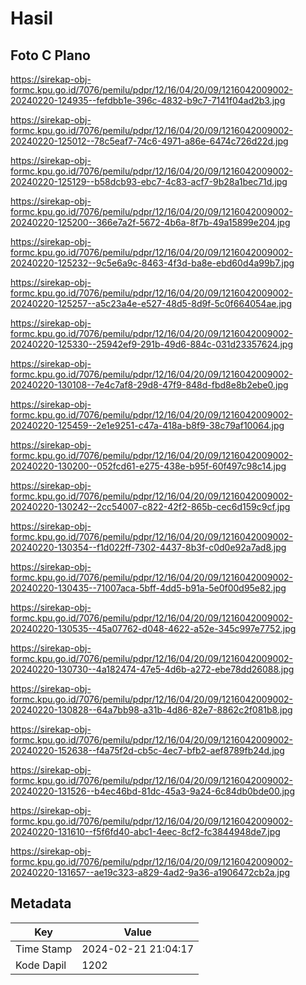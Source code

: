 # Hasil

## Foto C Plano

https://sirekap-obj-formc.kpu.go.id/7076/pemilu/pdpr/12/16/04/20/09/1216042009002-20240220-124935--fefdbb1e-396c-4832-b9c7-7141f04ad2b3.jpg

https://sirekap-obj-formc.kpu.go.id/7076/pemilu/pdpr/12/16/04/20/09/1216042009002-20240220-125012--78c5eaf7-74c6-4971-a86e-6474c726d22d.jpg

https://sirekap-obj-formc.kpu.go.id/7076/pemilu/pdpr/12/16/04/20/09/1216042009002-20240220-125129--b58dcb93-ebc7-4c83-acf7-9b28a1bec71d.jpg

https://sirekap-obj-formc.kpu.go.id/7076/pemilu/pdpr/12/16/04/20/09/1216042009002-20240220-125200--366e7a2f-5672-4b6a-8f7b-49a15899e204.jpg

https://sirekap-obj-formc.kpu.go.id/7076/pemilu/pdpr/12/16/04/20/09/1216042009002-20240220-125232--9c5e6a9c-8463-4f3d-ba8e-ebd60d4a99b7.jpg

https://sirekap-obj-formc.kpu.go.id/7076/pemilu/pdpr/12/16/04/20/09/1216042009002-20240220-125257--a5c23a4e-e527-48d5-8d9f-5c0f664054ae.jpg

https://sirekap-obj-formc.kpu.go.id/7076/pemilu/pdpr/12/16/04/20/09/1216042009002-20240220-125330--25942ef9-291b-49d6-884c-031d23357624.jpg

https://sirekap-obj-formc.kpu.go.id/7076/pemilu/pdpr/12/16/04/20/09/1216042009002-20240220-130108--7e4c7af8-29d8-47f9-848d-fbd8e8b2ebe0.jpg

https://sirekap-obj-formc.kpu.go.id/7076/pemilu/pdpr/12/16/04/20/09/1216042009002-20240220-125459--2e1e9251-c47a-418a-b8f9-38c79af10064.jpg

https://sirekap-obj-formc.kpu.go.id/7076/pemilu/pdpr/12/16/04/20/09/1216042009002-20240220-130200--052fcd61-e275-438e-b95f-60f497c98c14.jpg

https://sirekap-obj-formc.kpu.go.id/7076/pemilu/pdpr/12/16/04/20/09/1216042009002-20240220-130242--2cc54007-c822-42f2-865b-cec6d159c9cf.jpg

https://sirekap-obj-formc.kpu.go.id/7076/pemilu/pdpr/12/16/04/20/09/1216042009002-20240220-130354--f1d022ff-7302-4437-8b3f-c0d0e92a7ad8.jpg

https://sirekap-obj-formc.kpu.go.id/7076/pemilu/pdpr/12/16/04/20/09/1216042009002-20240220-130435--71007aca-5bff-4dd5-b91a-5e0f00d95e82.jpg

https://sirekap-obj-formc.kpu.go.id/7076/pemilu/pdpr/12/16/04/20/09/1216042009002-20240220-130535--45a07762-d048-4622-a52e-345c997e7752.jpg

https://sirekap-obj-formc.kpu.go.id/7076/pemilu/pdpr/12/16/04/20/09/1216042009002-20240220-130730--4a182474-47e5-4d6b-a272-ebe78dd26088.jpg

https://sirekap-obj-formc.kpu.go.id/7076/pemilu/pdpr/12/16/04/20/09/1216042009002-20240220-130828--64a7bb98-a31b-4d86-82e7-8862c2f081b8.jpg

https://sirekap-obj-formc.kpu.go.id/7076/pemilu/pdpr/12/16/04/20/09/1216042009002-20240220-152638--f4a75f2d-cb5c-4ec7-bfb2-aef8789fb24d.jpg

https://sirekap-obj-formc.kpu.go.id/7076/pemilu/pdpr/12/16/04/20/09/1216042009002-20240220-131526--b4ec46bd-81dc-45a3-9a24-6c84db0bde00.jpg

https://sirekap-obj-formc.kpu.go.id/7076/pemilu/pdpr/12/16/04/20/09/1216042009002-20240220-131610--f5f6fd40-abc1-4eec-8cf2-fc3844948de7.jpg

https://sirekap-obj-formc.kpu.go.id/7076/pemilu/pdpr/12/16/04/20/09/1216042009002-20240220-131657--ae19c323-a829-4ad2-9a36-a1906472cb2a.jpg


## Metadata

| Key        | Value               |
| ---------- | ------------------- |
| Time Stamp | 2024-02-21 21:04:17 |
| Kode Dapil | 1202                |



